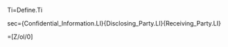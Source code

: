Ti=Define.Ti

sec={Confidential_Information.LI}{Disclosing_Party.LI}{Receiving_Party.LI}

=[Z/ol/0]
